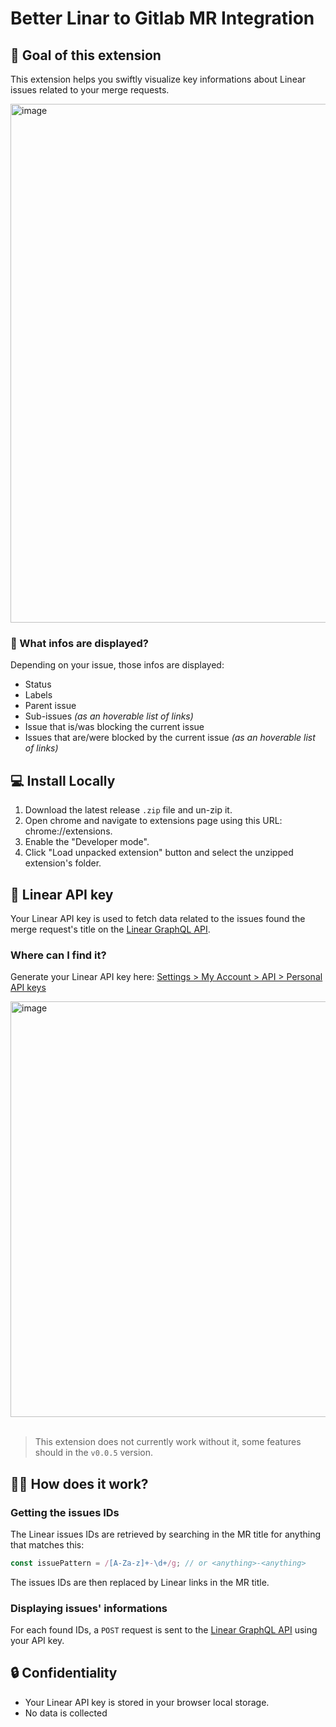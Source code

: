 # Better Linar to Gitlab MR Integration
## 🎯 Goal of this extension

This extension helps you swiftly visualize key informations about Linear issues related to your merge requests.

<img width="830" alt="image" src="https://github.com/theophile-wallez/Better-Linar-to-Gitlab-MR-Integration/assets/66305625/6e866bbd-a5f2-4dcf-8150-9b1095e53f9a">


### 📃 What infos are displayed?

Depending on your issue, those infos are displayed:
- Status
- Labels
- Parent issue
- Sub-issues *(as an hoverable list of links)*
- Issue that is/was blocking the current issue
- Issues that are/were blocked by the current issue *(as an hoverable list of links)*

## 💻 Install Locally

1. Download the latest release `.zip` file and un-zip it.
3. Open chrome and navigate to extensions page using this URL: chrome://extensions.
4. Enable the "Developer mode".
5. Click "Load unpacked extension" button and select the unzipped extension's folder.

## 🔑 Linear API key

Your Linear API key is used to fetch data related to the issues found the merge request's title on the [Linear GraphQL API](https://studio.apollographql.com/public/Linear-API/variant/current/explorer). 

### Where can I find it?

Generate your Linear API key here: [Settings > My Account > API > Personal API keys](https://linear.app/settings/api)

<img width="665" alt="image" src="https://github.com/theophile-wallez/Better-Linar-to-Gitlab-MR-Integration/assets/66305625/5eada9da-4c2b-4353-a2f9-be4f3fd79c75"/>  
<br />
<br />

> This extension does not currently work without it, some features should in the `v0.0.5` version.

## 🙋‍♀️ How does it work?
### Getting the issues IDs

The Linear issues IDs are retrieved by searching in the MR title for anything that matches this: 
```js
const issuePattern = /[A-Za-z]+-\d+/g; // or <anything>-<anything>
```

The issues IDs are then replaced by Linear links in the MR title.

### Displaying issues' informations

For each found IDs, a `POST` request is sent to the [Linear GraphQL API](https://studio.apollographql.com/public/Linear-API/variant/current/explorer) using your API key.

## 🔒 Confidentiality

- Your Linear API key is stored in your browser local storage.
- No data is collected


